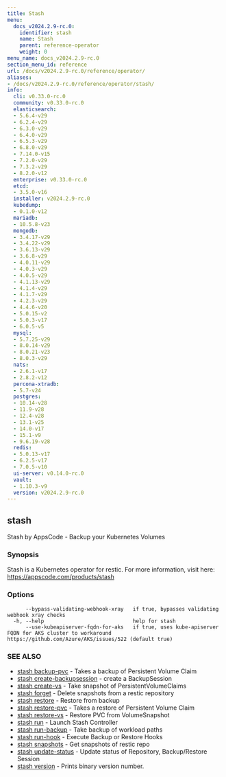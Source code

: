 ```yaml
---
title: Stash
menu:
  docs_v2024.2.9-rc.0:
    identifier: stash
    name: Stash
    parent: reference-operator
    weight: 0
menu_name: docs_v2024.2.9-rc.0
section_menu_id: reference
url: /docs/v2024.2.9-rc.0/reference/operator/
aliases:
- /docs/v2024.2.9-rc.0/reference/operator/stash/
info:
  cli: v0.33.0-rc.0
  community: v0.33.0-rc.0
  elasticsearch:
  - 5.6.4-v29
  - 6.2.4-v29
  - 6.3.0-v29
  - 6.4.0-v29
  - 6.5.3-v29
  - 6.8.0-v29
  - 7.14.0-v15
  - 7.2.0-v29
  - 7.3.2-v29
  - 8.2.0-v12
  enterprise: v0.33.0-rc.0
  etcd:
  - 3.5.0-v16
  installer: v2024.2.9-rc.0
  kubedump:
  - 0.1.0-v12
  mariadb:
  - 10.5.8-v23
  mongodb:
  - 3.4.17-v29
  - 3.4.22-v29
  - 3.6.13-v29
  - 3.6.8-v29
  - 4.0.11-v29
  - 4.0.3-v29
  - 4.0.5-v29
  - 4.1.13-v29
  - 4.1.4-v29
  - 4.1.7-v29
  - 4.2.3-v29
  - 4.4.6-v20
  - 5.0.15-v2
  - 5.0.3-v17
  - 6.0.5-v5
  mysql:
  - 5.7.25-v29
  - 8.0.14-v29
  - 8.0.21-v23
  - 8.0.3-v29
  nats:
  - 2.6.1-v17
  - 2.8.2-v12
  percona-xtradb:
  - 5.7-v24
  postgres:
  - 10.14-v28
  - 11.9-v28
  - 12.4-v28
  - 13.1-v25
  - 14.0-v17
  - 15.1-v9
  - 9.6.19-v28
  redis:
  - 5.0.13-v17
  - 6.2.5-v17
  - 7.0.5-v10
  ui-server: v0.14.0-rc.0
  vault:
  - 1.10.3-v9
  version: v2024.2.9-rc.0
---
```


## stash

Stash by AppsCode - Backup your Kubernetes Volumes

### Synopsis

Stash is a Kubernetes operator for restic. For more information, visit here: https://appscode.com/products/stash

### Options

```
      --bypass-validating-webhook-xray   if true, bypasses validating webhook xray checks
  -h, --help                             help for stash
      --use-kubeapiserver-fqdn-for-aks   if true, uses kube-apiserver FQDN for AKS cluster to workaround https://github.com/Azure/AKS/issues/522 (default true)
```

### SEE ALSO

* [stash backup-pvc](/docs/v2024.2.9-rc.0/reference/operator/stash_backup-pvc)	 - Takes a backup of Persistent Volume Claim
* [stash create-backupsession](/docs/v2024.2.9-rc.0/reference/operator/stash_create-backupsession)	 - create a BackupSession
* [stash create-vs](/docs/v2024.2.9-rc.0/reference/operator/stash_create-vs)	 - Take snapshot of PersistentVolumeClaims
* [stash forget](/docs/v2024.2.9-rc.0/reference/operator/stash_forget)	 - Delete snapshots from a restic repository
* [stash restore](/docs/v2024.2.9-rc.0/reference/operator/stash_restore)	 - Restore from backup
* [stash restore-pvc](/docs/v2024.2.9-rc.0/reference/operator/stash_restore-pvc)	 - Takes a restore of Persistent Volume Claim
* [stash restore-vs](/docs/v2024.2.9-rc.0/reference/operator/stash_restore-vs)	 - Restore PVC from VolumeSnapshot
* [stash run](/docs/v2024.2.9-rc.0/reference/operator/stash_run)	 - Launch Stash Controller
* [stash run-backup](/docs/v2024.2.9-rc.0/reference/operator/stash_run-backup)	 - Take backup of workload paths
* [stash run-hook](/docs/v2024.2.9-rc.0/reference/operator/stash_run-hook)	 - Execute Backup or Restore Hooks
* [stash snapshots](/docs/v2024.2.9-rc.0/reference/operator/stash_snapshots)	 - Get snapshots of restic repo
* [stash update-status](/docs/v2024.2.9-rc.0/reference/operator/stash_update-status)	 - Update status of Repository, Backup/Restore Session
* [stash version](/docs/v2024.2.9-rc.0/reference/operator/stash_version)	 - Prints binary version number.

